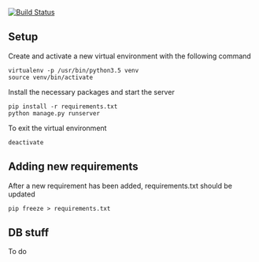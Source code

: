 [![Build Status][travis-image]][travis-url]

## Setup
Create and activate a new virtual environment with the following command
```
virtualenv -p /usr/bin/python3.5 venv
source venv/bin/activate
```

Install the necessary packages and start the server
```
pip install -r requirements.txt
python manage.py runserver
```

To exit the virtual environment
```
deactivate
```

## Adding new requirements
After a new requirement has been added, requirements.txt should be updated
```
pip freeze > requirements.txt
```

## DB stuff

To do

[travis-image]: https://travis-ci.org/linkingcharities/linkingcharities.svg?branch=master
[travis-url]: https://travis-ci.org/linkingcharities/linkingcharities/

